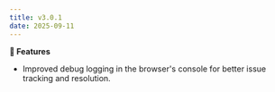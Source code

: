 ```yaml
---
title: v3.0.1
date: 2025-09-11
---
```


**🚀 Features**

- Improved debug logging in the browser's console for better issue tracking and resolution.
